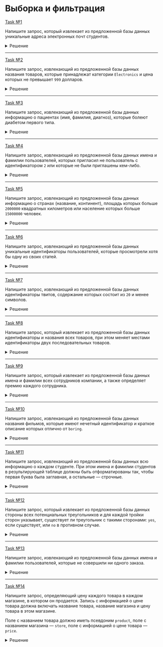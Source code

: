 # Выборка и фильтрация

[Task №1](https://stepik.org/lesson/1072296/step/1?unit=1082120)

Напишите запрос, который извлекает из предложенной базы данных уникальные адреса электронных почт студентов.

<details>
  <summary>Решение</summary>

  ```sql
  SELECT DISTINCT email
  FROM Emails;
  ```

</details>

---

[Task №2](https://stepik.org/lesson/1072296/step/2?unit=1082120)

Напишите запрос, извлекающий из предложенной базы данных названия товаров, которые принадлежат категории `Electronics` и цена которых не превышает `999` долларов.

<details>
  <summary>Решение</summary>

  ```sql
  SELECT name
  FROM Products
  WHERE category = 'Electronics' AND price <= 999;
  ```

</details>

---

[Task №3](https://stepik.org/lesson/1072296/step/3?unit=1082120)

Напишите запрос, извлекающий из предложенной базы данных информацию о пациентах (имя, фамилия, диагноз), которые болеют диабетом первого типа.

<details>
  <summary>Решение</summary>

  ```sql
  SELECT name, surname, conditions
  FROM Patients
  WHERE conditions LIKE '%DIAB1%';
  ```

</details>

---

[Task №4](https://stepik.org/lesson/1072296/step/4?unit=1082120)

Напишите запрос, извлекающий из предложенной базы данных имена и фамилии пользователей, которых пригласил не пользователь с идентификатором `2` или которые не были приглашены кем-либо.

<details>
  <summary>Решение</summary>

  ```sql
  SELECT name, surname
  FROM Users
  WHERE referee_id != 2 OR referee_id IS NULL;
  ```

</details>

---

[Task №5](https://stepik.org/lesson/1072296/step/5?unit=1082120)

Напишите запрос, извлекающий из предложенной базы данных информацию о странах (название, континент), площадь которых больше `2000000` квадратных километров или население которых больше `15000000` человек.

<details>
  <summary>Решение</summary>

  ```sql
  SELECT name, continent
  FROM Countries
  WHERE area > 2000000 OR population > 15000000;
  ```

</details>

---

[Task №6](https://stepik.org/lesson/1072296/step/6?unit=1082120)

Напишите запрос, извлекающий из предложенной базы данных уникальные идентификаторы пользователей, которые просмотрели хотя бы одну из своих статей.

<details>
  <summary>Решение</summary>

  ```sql
  SELECT DISTINCT author_id
  FROM Views
  WHERE author_id = viewer_id;
  ```

</details>

---

[Task №7](https://stepik.org/lesson/1072296/step/7?unit=1082120)

Напишите запрос, извлекающий из предложенной базы данных идентификаторы твитов, содержание которых состоит из `20` и менее символов.

<details>
  <summary>Решение</summary>

  ```sql
  SELECT id
  FROM Tweets
  WHERE CHAR_LENGTH(content) <= 20;
  ```

</details>

---

[Task №8](https://stepik.org/lesson/1072296/step/8?unit=1082120)

Напишите запрос, который извлекает из предложенной базы данных идентификаторы и названия всех товаров, при этом меняет местами идентификаторы двух последовательных товаров.

<details>
  <summary>Решение</summary>

  ```sql
  SELECT IF(id MOD 2 = 0, id - 1, id + 1) AS id, name
  FROM Products
  ORDER BY id;
  ```

</details>

---

[Task №9](https://stepik.org/lesson/1072296/step/9?unit=1082120)

Напишите запрос, который извлекает из предложенной базы данных имена и фамилии всех сотрудников компании, а также определяет премию каждого сотрудника.

<details>
  <summary>Решение</summary>

  ```sql
  SELECT name, surname,
         IF(id % 2 = 0 AND LEFT(name, 1) = 'A', salary, salary / 2) AS bonus
  FROM Employees
  ```

</details>

---

[Task №10](https://stepik.org/lesson/1072296/step/10?unit=1082120)

Напишите запрос, извлекающий из предложенной базы данных названия фильмов, которые имеют нечетный идентификатор и краткое описание которых отлично от `boring`.

<details>
  <summary>Решение</summary>

  ```sql
  SELECT title
  FROM Films
  WHERE id % 2 != 0 AND description != 'boring'
  ORDER BY id DESC;
  ```

</details>

---

[Task №11](https://stepik.org/lesson/1072296/step/11?unit=1082120)

Напишите запрос, извлекающий из предложенной базы данных всю информацию о каждом студенте. При этом имена и фамилии студентов в результирующей таблице должны быть отформатированы так, чтобы первая буква была заглавная, а остальные — строчные.

<details>
  <summary>Решение</summary>

  ```sql
  SELECT id, 
         CONCAT(UPPER(LEFT(name, 1)), LOWER(RIGHT(name, CHAR_LENGTH(name) - 1))) AS name,
         CONCAT(UPPER(LEFT(surname, 1)), LOWER(RIGHT(surname, CHAR_LENGTH(surname) - 1))) AS surname
  FROM Students
  ORDER BY id;
  ```

</details>

---

[Task №12](https://stepik.org/lesson/1072296/step/12?unit=1082120)

Напишите запрос, который извлекает из предложенной базы данных стороны всех потенциальных треугольников и для каждой тройки сторон указывает, существует ли треугольник с такими сторонами: `yes`, если существует, или `no` в противном случае.

<details>
  <summary>Решение</summary>

  ```sql
  SELECT x, y, z,
         IF(x+y>z AND x+z>y AND y+z>x, 'yes', 'no') AS triangle
  FROM Triangles;
  ```

</details>

---

[Task №13](https://stepik.org/lesson/1072296/step/13?unit=1082120)

Напишите запрос, извлекающий из предложенной базы данных имена и фамилии пользователей, которые не совершили ни одного заказа.

<details>
  <summary>Решение</summary>

  ```sql
  SELECT name, surname
  FROM Customers
  LEFT JOIN Orders ON Customers.id = customer_id
  WHERE customer_id is NULL;
  ```

</details>

---

[Task №14](https://stepik.org/lesson/1072296/step/14?unit=1082120)

Напишите запрос, определяющий цену каждого товара в каждом магазине, в котором он продается. Запись с информацией о цене товара должна включать название товара, название магазина и цену товара в этом магазине.

Поле с названием товара должно иметь псевдоним `product`, поле с названием магазина — `store`, поле с информацией о цене товара — `price`.

<details>
  <summary>Решение</summary>

  ```sql
  SELECT product, 'aliexpress' AS store, aliexpress AS price
  FROM Prices
  WHERE aliexpress IS NOT NULL
  UNION ALL
  SELECT product, 'amazon' AS store, amazon AS price
  FROM Prices
  WHERE amazon IS NOT NULL
  UNION ALL
  SELECT product, 'ebay' AS store, ebay AS price
  FROM Prices
  WHERE ebay IS NOT NULL;
  ```

</details>
